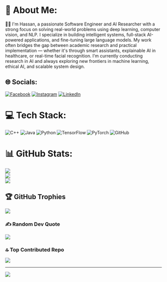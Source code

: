 # 💫 About Me:
👨‍💻 I'm Hassan, a passionate Software Engineer and AI Researcher with a strong focus on solving real-world problems using deep learning, computer vision, and NLP. I specialize in building intelligent systems, full-stack AI-powered applications, and fine-tuning large language models. My work often bridges the gap between academic research and practical implementation — whether it's through smart assistants, explainable AI in healthcare, or real-time facial recognition. I'm currently conducting research in AI and always exploring new frontiers in machine learning, ethical AI, and scalable system design.<br>


## 🌐 Socials:
[![Facebook](https://img.shields.io/badge/Facebook-%231877F2.svg?logo=Facebook&logoColor=white)](https://facebook.com/https://www.facebook.com/hassan.zahra.5667/) [![Instagram](https://img.shields.io/badge/Instagram-%23E4405F.svg?logo=Instagram&logoColor=white)](https://instagram.com/https://www.instagram.com/hazzanzz/) [![LinkedIn](https://img.shields.io/badge/LinkedIn-%230077B5.svg?logo=linkedin&logoColor=white)](https://linkedin.com/in/https://www.linkedin.com/in/hassan-zahra-669481217/) 

# 💻 Tech Stack:
![C++](https://img.shields.io/badge/c++-%2300599C.svg?style=for-the-badge&logo=c%2B%2B&logoColor=white) ![Java](https://img.shields.io/badge/java-%23ED8B00.svg?style=for-the-badge&logo=openjdk&logoColor=white) ![Python](https://img.shields.io/badge/python-3670A0?style=for-the-badge&logo=python&logoColor=ffdd54) ![TensorFlow](https://img.shields.io/badge/TensorFlow-%23FF6F00.svg?style=for-the-badge&logo=TensorFlow&logoColor=white) ![PyTorch](https://img.shields.io/badge/PyTorch-%23EE4C2C.svg?style=for-the-badge&logo=PyTorch&logoColor=white) ![GitHub](https://img.shields.io/badge/github-%23121011.svg?style=for-the-badge&logo=github&logoColor=white)
# 📊 GitHub Stats:
![](https://github-readme-stats.vercel.app/api?username=Hazzanzz&theme=dark&hide_border=false&include_all_commits=false&count_private=false)<br/>
![](https://nirzak-streak-stats.vercel.app/?user=Hazzanzz&theme=dark&hide_border=false)<br/>
![](https://github-readme-stats.vercel.app/api/top-langs/?username=Hazzanzz&theme=dark&hide_border=false&include_all_commits=false&count_private=false&layout=compact)

## 🏆 GitHub Trophies
![](https://github-profile-trophy.vercel.app/?username=Hazzanzz&theme=radical&no-frame=false&no-bg=true&margin-w=4)

### ✍️ Random Dev Quote
![](https://quotes-github-readme.vercel.app/api?type=horizontal&theme=radical)

### 🔝 Top Contributed Repo
![](https://github-contributor-stats.vercel.app/api?username=Hazzanzz&limit=5&theme=dark&combine_all_yearly_contributions=true)

---
[![](https://visitcount.itsvg.in/api?id=Hazzanzz&icon=0&color=0)](https://visitcount.itsvg.in)

<!-- Proudly created with GPRM ( https://gprm.itsvg.in ) -->

